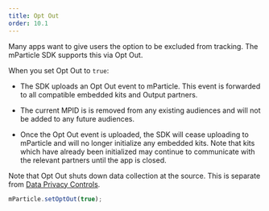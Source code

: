 ```yaml
---
title: Opt Out
order: 10.1
---
```


Many apps want to give users the option to be excluded from tracking. The mParticle SDK supports this via Opt Out.

When you set Opt Out to `true`:

* The SDK uploads an Opt Out event to mParticle. This event is forwarded to all compatible embedded kits and Output partners.

* The current MPID is is removed from any existing audiences <!-- is this true? -->and will not be added to any future audiences.

* Once the Opt Out event is uploaded, the SDK will cease uploading to mParticle and will no longer initialize any embedded kits. Note that kits which have already been initialized may continue to communicate with the relevant partners until the app is closed.

Note that Opt Out shuts down data collection at the source. This is separate from [Data Privacy Controls](/developers/sdk/web/data-privacy-controls/).

<!-- We should cover un-opt out -->

~~~javascript
mParticle.setOptOut(true);
~~~
